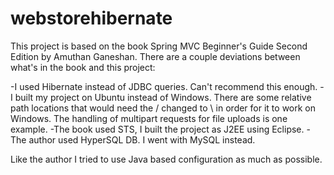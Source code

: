 # webstorehibernate

This project is based on the book Spring MVC Beginner's Guide Second Edition by Amuthan Ganeshan. There are a couple deviations between what's in the book and this project:

-I used Hibernate instead of JDBC queries. Can't recommend this enough.
-I built my project on Ubuntu instead of Windows. There are some relative path locations that would need the / changed to \ in order for it to work on Windows. The handling of multipart requests for file uploads is one example.
-The book used STS, I built the project as J2EE using Eclipse.
-The author used HyperSQL DB. I went with MySQL instead.

Like the author I tried to use Java based configuration as much as possible.
